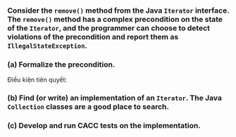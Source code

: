 ### Consider the ```remove()``` method from the Java ```Iterator``` interface. The ```remove()``` method has a complex precondition on the state of the ```Iterator```, and the programmer can choose to detect violations of the precondition and report them as ```IllegalStateException```.
### (a) Formalize the precondition.
Điều kiện tiên quyết: 
### (b) Find (or write) an implementation of an ```Iterator```. The Java ```Collection``` classes are a good place to search.

### (c) Develop and run CACC tests on the implementation.